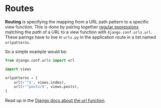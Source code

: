 # Routes
**Routing** is specifying the mapping from a URL path pattern to a specific view function.
This is done by pairing together [regular expressions](regular-expressions.md) matching the _path_ of a URL to a view function with `django.conf.urls.url`.
These parings have to live in `urls.py` in the application route in a list named `urlpatterns`.

So a simple example would be:
```py
from django.conf.urls import url

import views

urlpatterns = [
    url(r'^$', views.index),
    url(r'^posts/$', views.posts),
]
```

Read up in the [Django docs about the url function](https://docs.djangoproject.com/en/1.9/ref/urls/#django.conf.urls.url).
